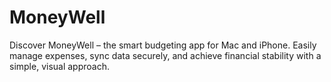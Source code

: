 # MoneyWell
Discover MoneyWell – the smart budgeting app for Mac and iPhone. Easily manage expenses, sync data securely, and achieve financial stability with a simple, visual approach.
